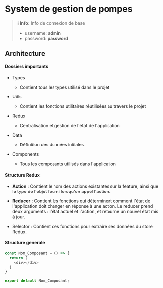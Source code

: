 # System de gestion de pompes

> **ℹ️ Info:** Info de connexion de base
> - username: **admin**
> - password: **password**


## Architecture

#### Dossiers importants
- Types
  - Contient tous les types utilisé dans le projet
  
- Utils
  - Contient les fonctions utilitaires réutilisées au travers le projet
  
- Redux
  - Centralisation et gestion de l'état de l'application
  
- Data
  - Définition des données initiales
  
- Components
  - Tous les composants utilisés dans l'application

#### Structure Redux
- **Action** : Contient le nom des actions existantes sur la feature, ainsi que le type de l'objet fourni lorsqu'on appel l'action.

- **Reducer** : Contient les fonctions qui déterminent comment l'état de l'application doit changer en réponse à une action. Le reducer prend deux arguments : l'état actuel et l'action, et retourne un nouvel état mis à jour.
  
- Selector : Contient des fonctions pour extraire des données du store Redux.

#### Structure generale
```typescript
const Nom_Composant = () => {
  return (
    <div></div>
  )
}

export default Nom_Composant;
```